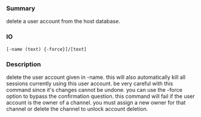 ### Summary ###

delete a user account from the host database.

### IO ###

```[-name (text) {-force}]/[text]```

### Description ###

delete the user account given in -name. this will also automatically kill all sessions currently using this user account. be very careful with this command since it's changes cannot be undone. you can use the -force option to bypass the confirmation question. this command will fail if the user account is the owner of a channel. you must assign a new owner for that channel or delete the channel to unlock account deletion.